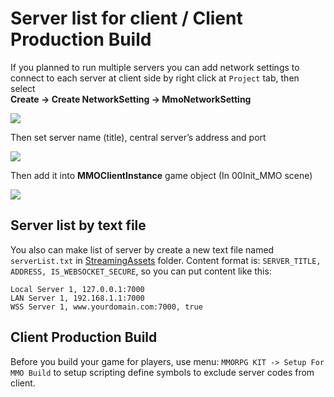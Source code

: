 # Server list for client / Client Production Build

If you planned to run multiple servers you can add network settings to connect to each server at client side by right click at `Project` tab, then select   
**Create -> Create NetworkSetting -> MmoNetworkSetting**

![](https://cdn-images-1.medium.com/max/1600/0*98043rQP_fuq-nXw)

Then set server name (title), central server’s address and port

![](https://cdn-images-1.medium.com/max/1600/0*4qxd-1eCkl4kVRc0)

Then add it into **MMOClientInstance** game object (In 00Init\_MMO scene)

![](https://cdn-images-1.medium.com/max/1600/0*q9oRrBn8gICMuCGm)

## Server list by text file

You also can make list of server by create a new text file named `serverList.txt` in [StreamingAssets](https://docs.unity3d.com/Manual/StreamingAssets.html) folder.
Content format is: `SERVER_TITLE, ADDRESS, IS_WEBSOCKET_SECURE`, so you can put content like this:

```
Local Server 1, 127.0.0.1:7000
LAN Server 1, 192.168.1.1:7000
WSS Server 1, www.yourdomain.com:7000, true
```


## Client Production Build

Before you build your game for players, use menu: `MMORPG KIT -> Setup For MMO Build` to setup scripting define symbols to exclude server codes from client.
<!--stackedit_data:
eyJoaXN0b3J5IjpbLTM1MjU2MTMwOCwtMTQ1MDkwNzQ5MF19
-->